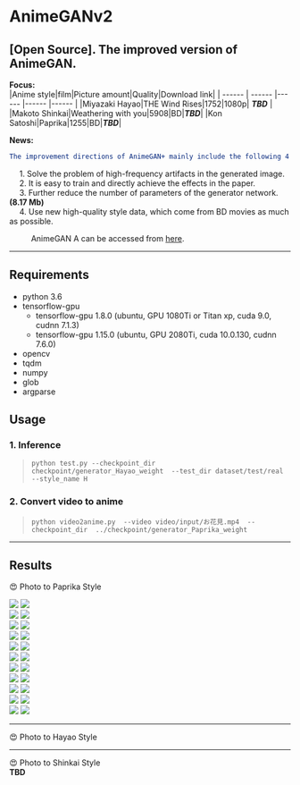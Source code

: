 # AnimeGANv2   

[Open Source]. The improved version of AnimeGAN.  
-----  
**Focus:**  
|Anime style|film|Picture amount|Quality|Download link|
| ------ | ------ |------ |------ |------ |
|Miyazaki Hayao|THE Wind Rises|1752|1080p| ***TBD*** |
|Makoto Shinkai|Weathering with you|5908|BD|***TBD***|
|Kon Satoshi|Paprika|1255|BD|***TBD***|
  
  
**News:**    
```yaml
The improvement directions of AnimeGAN+ mainly include the following 4 points:  
```
&ensp;&ensp; 1. Solve the problem of high-frequency artifacts in the generated image.  
&ensp;&ensp; 2. It is easy to train and directly achieve the effects in the paper.  
&ensp;&ensp; 3. Further reduce the number of parameters of the generator network.**(8.17 Mb)**  
&ensp;&ensp; 4. Use new high-quality style data, which come from BD movies as much as possible.  
   
   &ensp;&ensp;&ensp;&ensp;&ensp;  AnimeGAN A can be accessed from [here](https://github.com/TachibanaYoshino/AnimeGAN).    
___  

## Requirements  
- python 3.6  
- tensorflow-gpu 
   - tensorflow-gpu 1.8.0  (ubuntu, GPU 1080Ti or Titan xp, cuda 9.0, cudnn 7.1.3)  
   - tensorflow-gpu 1.15.0 (ubuntu, GPU 2080Ti, cuda 10.0.130, cudnn 7.6.0)  
- opencv  
- tqdm  
- numpy  
- glob  
- argparse  
  
## Usage  

### 1. Inference      
  > `python test.py --checkpoint_dir  checkpoint/generator_Hayao_weight  --test_dir dataset/test/real --style_name H`  
  
### 2. Convert video to anime   
  > `python video2anime.py  --video video/input/お花見.mp4  --checkpoint_dir  ../checkpoint/generator_Paprika_weight`  
    
____  
## Results  
   
:heart_eyes:  Photo  to  Paprika  Style  
  
![](https://github.com/TachibanaYoshino/AnimeGAN/blob/master/result/Hayao/photo/1%20(37).jpg) ![](https://github.com/TachibanaYoshino/AnimeGAN/blob/master/result/Hayao/photo_result/1%20(37).jpg)  
![](https://github.com/TachibanaYoshino/AnimeGAN/blob/master/result/Hayao/photo/1%20(1).jpg) ![](https://github.com/TachibanaYoshino/AnimeGAN/blob/master/result/Hayao/photo_result/1%20(1).jpg)  
![](https://github.com/TachibanaYoshino/AnimeGAN/blob/master/result/Hayao/photo/1%20(31).jpg) ![](https://github.com/TachibanaYoshino/AnimeGAN/blob/master/result/Hayao/photo_result/1%20(31).jpg)  
![](https://github.com/TachibanaYoshino/AnimeGAN/blob/master/result/Hayao/photo/1%20(21).jpg) ![](https://github.com/TachibanaYoshino/AnimeGAN/blob/master/result/Hayao/photo_result/1%20(21).jpg)  
![](https://github.com/TachibanaYoshino/AnimeGAN/blob/master/result/Hayao/photo/1%20(60).jpg) ![](https://github.com/TachibanaYoshino/AnimeGAN/blob/master/result/Hayao/photo_result/1%20(60).jpg)  
![](https://github.com/TachibanaYoshino/AnimeGAN/blob/master/result/Hayao/photo/1%20(23).jpg) ![](https://github.com/TachibanaYoshino/AnimeGAN/blob/master/result/Hayao/photo_result/1%20(23).jpg)  
![](https://github.com/TachibanaYoshino/AnimeGAN/blob/master/result/Hayao/photo/1%20(24).jpg) ![](https://github.com/TachibanaYoshino/AnimeGAN/blob/master/result/Hayao/photo_result/1%20(24).jpg)  
![](https://github.com/TachibanaYoshino/AnimeGAN/blob/master/result/Hayao/photo/1%20(46).jpg) ![](https://github.com/TachibanaYoshino/AnimeGAN/blob/master/result/Hayao/photo_result/1%20(46).jpg)  
![](https://github.com/TachibanaYoshino/AnimeGAN/blob/master/result/Hayao/photo/1%20(30).jpg) ![](https://github.com/TachibanaYoshino/AnimeGAN/blob/master/result/Hayao/photo_result/1%20(30).jpg)  
![](https://github.com/TachibanaYoshino/AnimeGAN/blob/master/result/Hayao/photo/1%20(28).jpg) ![](https://github.com/TachibanaYoshino/AnimeGAN/blob/master/result/Hayao/photo_result/1%20(28).jpg)  
![](https://github.com/TachibanaYoshino/AnimeGAN/blob/master/result/Hayao/photo/1%20(44).jpg) ![](https://github.com/TachibanaYoshino/AnimeGAN/blob/master/result/Hayao/photo_result/1%20(44).jpg)  
____  
:heart_eyes:  Photo  to  Hayao  Style   

____  
:heart_eyes:  Photo  to  Shinkai  Style   
**TBD**
